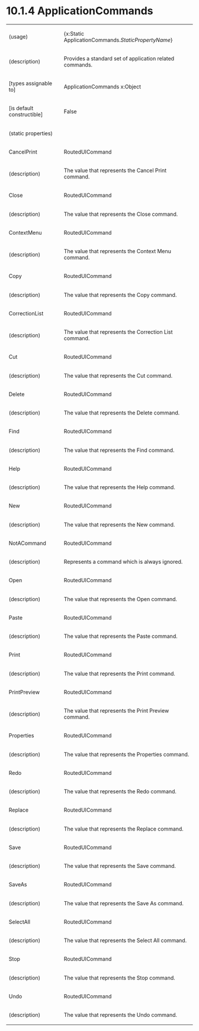 <html dir="LTR" xmlns:mshelp="http://msdn.microsoft.com/mshelp" xmlns:ddue="http://ddue.schemas.microsoft.com/authoring/2003/5" xmlns:xlink="http://www.w3.org/1999/xlink" xmlns:tool="http://www.microsoft.com/tooltip"><body><input type="hidden" id="userDataCache" class="userDataStyle"><input type="hidden" id="hiddenScrollOffset"><img id="dropDownImage" style="display:none; height:0; width:0;" src="../local/drpdown.gif"><img id="dropDownHoverImage" style="display:none; height:0; width:0;" src="../local/drpdown_orange.gif"><img id="collapseImage" style="display:none; height:0; width:0;" src="../local/collapse.gif"><img id="expandImage" style="display:none; height:0; width:0;" src="../local/exp.gif"><img id="collapseAllImage" style="display:none; height:0; width:0;" src="../local/collall.gif"><img id="expandAllImage" style="display:none; height:0; width:0;" src="../local/expall.gif"><img id="copyImage" style="display:none; height:0; width:0;" src="../local/copycode.gif"><img id="copyHoverImage" style="display:none; height:0; width:0;" src="../local/copycodeHighlight.gif"><div id="header"><h1 class="heading">10.1.4 ApplicationCommands</h1></div><div id="mainSection"><div id="mainBody"><div id="allHistory" class="saveHistory" onsave="saveAll()" onload="loadAll()"></div>
			<div id="sectionSection0" class="section" name="collapseableSection"><content xmlns="http://ddue.schemas.microsoft.com/authoring/2003/5" xmlns:wsd="http://wsdev.schemas.microsoft.com/authoring/2008/2" xmlns:msxsl="urn:schemas-microsoft-com:xslt" xmlns:script="urn:script" xmlns:build="urn:build">
				</content></div><div id="sectionSection1" class="section" name="collapseableSection"><content xmlns="http://ddue.schemas.microsoft.com/authoring/2003/5" xmlns:wsd="http://wsdev.schemas.microsoft.com/authoring/2008/2" xmlns:msxsl="urn:schemas-microsoft-com:xslt" xmlns:script="urn:script" xmlns:build="urn:build">
					<p xmlns=""><b></b></p><table class="ProtocolAuthoredTable" xmlns=""><tr>
								<td>
									<p>(usage)</p>
								</td>
								<td>
									<p>{x:Static ApplicationCommands.<i>StaticPropertyName</i>}</p>
								</td>
							</tr><tr>
							<td>
								<p>(description)</p>
							</td>
							<td>
								<p>Provides a standard set of application related commands.</p>
							</td>
						</tr><tr>
							<td>
								<p>[types assignable to]</p>
							</td>
							<td>
								<p>ApplicationCommands x:Object</p>
							</td>
						</tr><tr>
							<td>
								<p>[is default constructible]</p>
							</td>
							<td>
								<p>False</p>
							</td>
						</tr><tr>
							<td>
								<p>(static properties)</p>
							</td>
							<td>
							</td>
						</tr><tr>
							<td>
								<p>CancelPrint</p>
							</td>
							<td>
								<p>RoutedUICommand</p>
							</td>
						</tr><tr>
							<td>
								<p>(description)</p>
							</td>
							<td>
								<p>The value that represents the Cancel Print command.</p>
							</td>
						</tr><tr>
							<td>
								<p>Close</p>
							</td>
							<td>
								<p>RoutedUICommand</p>
							</td>
						</tr><tr>
							<td>
								<p>(description)</p>
							</td>
							<td>
								<p>The value that represents the Close command.</p>
							</td>
						</tr><tr>
							<td>
								<p>ContextMenu</p>
							</td>
							<td>
								<p>RoutedUICommand</p>
							</td>
						</tr><tr>
							<td>
								<p>(description)</p>
							</td>
							<td>
								<p>The value that represents the Context Menu command.</p>
							</td>
						</tr><tr>
							<td>
								<p>Copy</p>
							</td>
							<td>
								<p>RoutedUICommand</p>
							</td>
						</tr><tr>
							<td>
								<p>(description)</p>
							</td>
							<td>
								<p>The value that represents the Copy command.</p>
							</td>
						</tr><tr>
							<td>
								<p>CorrectionList</p>
							</td>
							<td>
								<p>RoutedUICommand</p>
							</td>
						</tr><tr>
							<td>
								<p>(description)</p>
							</td>
							<td>
								<p>The value that represents the Correction List command.</p>
							</td>
						</tr><tr>
							<td>
								<p>Cut</p>
							</td>
							<td>
								<p>RoutedUICommand</p>
							</td>
						</tr><tr>
							<td>
								<p>(description)</p>
							</td>
							<td>
								<p>The value that represents the Cut command.</p>
							</td>
						</tr><tr>
							<td>
								<p>Delete</p>
							</td>
							<td>
								<p>RoutedUICommand</p>
							</td>
						</tr><tr>
							<td>
								<p>(description)</p>
							</td>
							<td>
								<p>The value that represents the Delete command.</p>
							</td>
						</tr><tr>
							<td>
								<p>Find</p>
							</td>
							<td>
								<p>RoutedUICommand</p>
							</td>
						</tr><tr>
							<td>
								<p>(description)</p>
							</td>
							<td>
								<p>The value that represents the Find command.</p>
							</td>
						</tr><tr>
							<td>
								<p>Help</p>
							</td>
							<td>
								<p>RoutedUICommand</p>
							</td>
						</tr><tr>
							<td>
								<p>(description)</p>
							</td>
							<td>
								<p>The value that represents the Help command.</p>
							</td>
						</tr><tr>
							<td>
								<p>New</p>
							</td>
							<td>
								<p>RoutedUICommand</p>
							</td>
						</tr><tr>
							<td>
								<p>(description)</p>
							</td>
							<td>
								<p>The value that represents the New command.</p>
							</td>
						</tr><tr>
							<td>
								<p>NotACommand</p>
							</td>
							<td>
								<p>RoutedUICommand</p>
							</td>
						</tr><tr>
							<td>
								<p>(description)</p>
							</td>
							<td>
								<p>Represents a command which is always ignored.</p>
							</td>
						</tr><tr>
							<td>
								<p>Open</p>
							</td>
							<td>
								<p>RoutedUICommand</p>
							</td>
						</tr><tr>
							<td>
								<p>(description)</p>
							</td>
							<td>
								<p>The value that represents the Open command.</p>
							</td>
						</tr><tr>
							<td>
								<p>Paste</p>
							</td>
							<td>
								<p>RoutedUICommand</p>
							</td>
						</tr><tr>
							<td>
								<p>(description)</p>
							</td>
							<td>
								<p>The value that represents the Paste command.</p>
							</td>
						</tr><tr>
							<td>
								<p>Print</p>
							</td>
							<td>
								<p>RoutedUICommand</p>
							</td>
						</tr><tr>
							<td>
								<p>(description)</p>
							</td>
							<td>
								<p>The value that represents the Print command.</p>
							</td>
						</tr><tr>
							<td>
								<p>PrintPreview</p>
							</td>
							<td>
								<p>RoutedUICommand</p>
							</td>
						</tr><tr>
							<td>
								<p>(description)</p>
							</td>
							<td>
								<p>The value that represents the Print Preview command.</p>
							</td>
						</tr><tr>
							<td>
								<p>Properties</p>
							</td>
							<td>
								<p>RoutedUICommand</p>
							</td>
						</tr><tr>
							<td>
								<p>(description)</p>
							</td>
							<td>
								<p>The value that represents the Properties command.</p>
							</td>
						</tr><tr>
							<td>
								<p>Redo</p>
							</td>
							<td>
								<p>RoutedUICommand</p>
							</td>
						</tr><tr>
							<td>
								<p>(description)</p>
							</td>
							<td>
								<p>The value that represents the Redo command.</p>
							</td>
						</tr><tr>
							<td>
								<p>Replace</p>
							</td>
							<td>
								<p>RoutedUICommand</p>
							</td>
						</tr><tr>
							<td>
								<p>(description)</p>
							</td>
							<td>
								<p>The value that represents the Replace command.</p>
							</td>
						</tr><tr>
							<td>
								<p>Save</p>
							</td>
							<td>
								<p>RoutedUICommand</p>
							</td>
						</tr><tr>
							<td>
								<p>(description)</p>
							</td>
							<td>
								<p>The value that represents the Save command.</p>
							</td>
						</tr><tr>
							<td>
								<p>SaveAs</p>
							</td>
							<td>
								<p>RoutedUICommand</p>
							</td>
						</tr><tr>
							<td>
								<p>(description)</p>
							</td>
							<td>
								<p>The value that represents the Save As command.</p>
							</td>
						</tr><tr>
							<td>
								<p>SelectAll</p>
							</td>
							<td>
								<p>RoutedUICommand</p>
							</td>
						</tr><tr>
							<td>
								<p>(description)</p>
							</td>
							<td>
								<p>The value that represents the Select All command.</p>
							</td>
						</tr><tr>
							<td>
								<p>Stop</p>
							</td>
							<td>
								<p>RoutedUICommand</p>
							</td>
						</tr><tr>
							<td>
								<p>(description)</p>
							</td>
							<td>
								<p>The value that represents the Stop command.</p>
							</td>
						</tr><tr>
							<td>
								<p>Undo</p>
							</td>
							<td>
								<p>RoutedUICommand</p>
							</td>
						</tr><tr>
							<td>
								<p>(description)</p>
							</td>
							<td>
								<p>The value that represents the Undo command.</p>
							</td>
						</tr></table>
				</content></div><!--[if gte IE 5]>
			<tool:tip element="languageFilterToolTip" avoidmouse="false"/>
		<![endif]--></div><a name="feedback"></a><span></span></div></body></html>